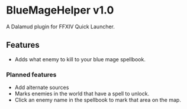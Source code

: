 # BlueMageHelper v1.0

A Dalamud plugin for FFXIV Quick Launcher.

## Features
- Adds what enemy to kill to your blue mage spellbook.

### Planned features
- Add alternate sources
- Marks enemies in the world that have a spell to unlock.
- Click an enemy name in the spellbook to mark that area on the map.


